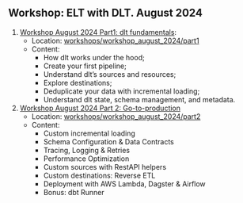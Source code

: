 ## Workshop: ELT with DLT. August 2024

1. [Workshop August 2024 Part1:  dlt fundamentals](https://lu.ma/1u4vq72i):
   - Location: [workshops/workshop_august_2024/part1](part1)
   - Content:
       - How dlt works under the hood;
       - Create your first pipeline;
       - Understand dlt’s sources and resources;
       - Explore destinations;
       - Deduplicate your data with incremental loading;
       - Understand dlt state, schema management, and metadata.
2. [Workshop August 2024 Part 2: Go-to-production](https://lu.ma/v1glf6qk)
   - Location: [workshops/workshop_august_2024/part2](part2)
   - Content:
     - Custom incremental loading
     - Schema Configuration & Data Contracts
     - Tracing, Logging & Retries
     - Performance Optimization
     - Custom sources with RestAPI helpers
     - Custom destinations: Reverse ETL
     - Deployment with AWS Lambda, Dagster & Airflow
     - Bonus: dbt Runner

